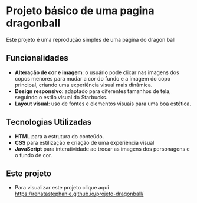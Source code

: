 # Projeto básico de uma pagina dragonball

Este projeto é uma reprodução simples de uma página do dragon ball

## Funcionalidades

- **Alteração de cor e imagem**: o usuário pode clicar nas imagens dos copos menores para mudar a cor do fundo e a imagem do copo principal, criando uma experiência visual mais dinâmica.
- **Design responsivo**: adaptado para diferentes tamanhos de tela, seguindo o estilo visual do Starbucks.
- **Layout visual**: uso de fontes e elementos visuais para uma  boa estética.

## Tecnologias Utilizadas

- **HTML** para a estrutura do conteúdo.
- **CSS** para estilização e criação de uma experiência visual
- **JavaScript** para interatividade ao trocar as imagens dos personagens e o fundo de cor.

## Este projeto
 - Para visualizar este projeto clique aqui https://renatastephanie.github.io/projeto-dragonball/